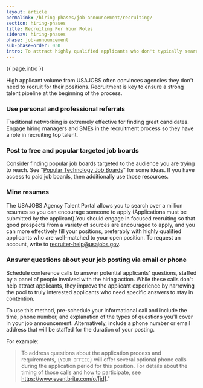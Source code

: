```yaml
---
layout: article
permalink: /hiring-phases/job-announcement/recruiting/
section: hiring-phases
title: Recruiting For Your Roles
sidenav: hiring-phases
phase: job-announcement
sub-phase-order: 030
intro: To attract highly qualified applicants who don't typically search USAJOBS, plan to advertise your announcement before posting using common private sector recruitment methods.
---
```


<p class="usa-intro">
  {{ page.intro }}
</p>
High applicant volume from USAJOBS often convinces agencies they don't need to recruit for their positions. Recruitment is key to ensure a strong talent pipeline at the beginning of the process.

### Use personal and professional referrals

Traditional networking is extremely effective for finding great candidates. Engage hiring managers and SMEs in the recruitment process so they have a role in recruiting top talent.

### Post to free and popular targeted job boards

Consider finding popular job boards targeted to the audience you are trying to reach. See "[Popular Technology Job Boards](../../../toolkit/job-announcement/technology-job-boards/)" for some ideas. If you have access to paid job boards, then additionally use those resources.

### Mine resumes

The USAJOBS Agency Talent Portal allows you to search over a million resumes so you can encourage someone to apply (Applications must be submitted by the applicant).You should engage in focused recruiting so that good prospects from a variety of sources are encouraged to apply, and you can more effectively fill your positions, preferably with highly qualified applicants who are well-matched to your open position. To request an account, write to <a href="mailto:recruiter-help@usajobs.gov">recruiter-help@usajobs.gov</a>.

### Answer questions about your job posting via email or phone

Schedule conference calls to answer potential applicants' questions, staffed by a panel of people involved with the hiring action. While these calls don't help attract applicants, they improve the applicant experience by narrowing the pool to truly interested applicants who need specific answers to stay in contention.

To use this method, pre-schedule your informational call and include the time, phone number, and explanation of the types of questions you'll cover in your job announcement. Alternatively, include a phone number or email address that will be staffed for the duration of your posting.

For example:

> To address questions about the application process and requirements, `{YOUR OFFICE}` will offer several optional phone calls during the application period for this position. For details about the timing of those calls and how to participate, see <https://www.eventbrite.com/o/[id]>."

